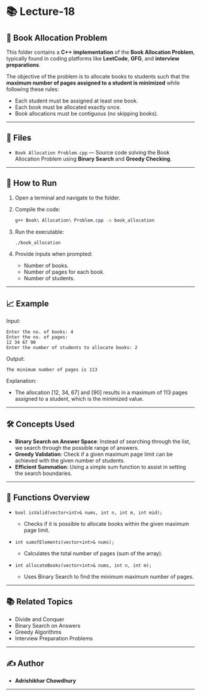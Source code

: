 # 📚 Lecture-18

## 📝 Book Allocation Problem

This folder contains a **C++ implementation** of the **Book Allocation Problem**, typically found in coding platforms like **LeetCode**, **GFG**, and **interview preparations**.

The objective of the problem is to allocate books to students such that the **maximum number of pages assigned to a student is minimized** while following these rules:
- Each student must be assigned at least one book.
- Each book must be allocated exactly once.
- Book allocations must be contiguous (no skipping books).

---

## 📂 Files

- `Book Allocation Problem.cpp` — Source code solving the Book Allocation Problem using **Binary Search** and **Greedy Checking**.

---

## 🚀 How to Run

1. Open a terminal and navigate to the folder.
2. Compile the code:
   ```bash
   g++ Book\ Allocation\ Problem.cpp -o book_allocation
   ```
3. Run the executable:
   ```bash
   ./book_allocation
   ```

4. Provide inputs when prompted:
   - Number of books.
   - Number of pages for each book.
   - Number of students.

---

## 📈 Example

Input:
```
Enter the no. of books: 4
Enter the no. of pages:
12 34 67 90
Enter the number of students to allocate books: 2
```

Output:
```
The minimum number of pages is 113
```

Explanation:  
- The allocation [12, 34, 67] and [90] results in a maximum of 113 pages assigned to a student, which is the minimized value.

---

## 🛠️ Concepts Used

- **Binary Search on Answer Space**: Instead of searching through the list, we search through the possible range of answers.
- **Greedy Validation**: Check if a given maximum page limit can be achieved with the given number of students.
- **Efficient Summation**: Using a simple sum function to assist in setting the search boundaries.

---

## 🧠 Functions Overview

- `bool isValid(vector<int>& nums, int n, int m, int mid);`
  - Checks if it is possible to allocate books within the given maximum page limit.
  
- `int sumofElements(vector<int>& nums);`
  - Calculates the total number of pages (sum of the array).

- `int allocateBooks(vector<int>& nums, int n, int m);`
  - Uses Binary Search to find the minimum maximum number of pages.

---

## 📚 Related Topics

- Divide and Conquer
- Binary Search on Answers
- Greedy Algorithms
- Interview Preparation Problems

---

## ✍️ Author

- **Adrishikhar Chowdhury**

---
